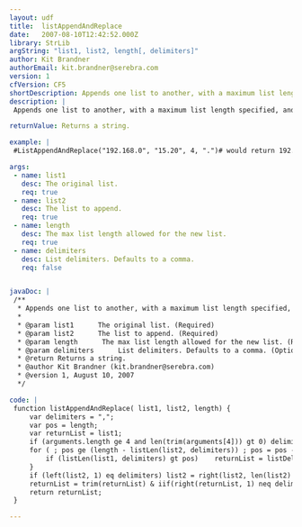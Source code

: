 ```yaml
---
layout: udf
title:  listAppendAndReplace
date:   2007-08-10T12:42:52.000Z
library: StrLib
argString: "list1, list2, length[, delimiters]"
author: Kit Brandner
authorEmail: kit.brandner@serebra.com
version: 1
cfVersion: CF5
shortDescription: Appends one list to another, with a maximum list length specified, and replaces any overlapping values.
description: |
 Appends one list to another, with a maximum list length specified, and replaces any overlapping values.

returnValue: Returns a string.

example: |
 #ListAppendAndReplace("192.168.0", "15.20", 4, ".")# would return 192.168.15.20

args:
 - name: list1
   desc: The original list.
   req: true
 - name: list2
   desc: The list to append.
   req: true
 - name: length
   desc: The max list length allowed for the new list.
   req: true
 - name: delimiters
   desc: List delimiters. Defaults to a comma.
   req: false


javaDoc: |
 /**
  * Appends one list to another, with a maximum list length specified, and replaces any overlapping values.
  * 
  * @param list1      The original list. (Required)
  * @param list2      The list to append. (Required)
  * @param length      The max list length allowed for the new list. (Required)
  * @param delimiters      List delimiters. Defaults to a comma. (Optional)
  * @return Returns a string. 
  * @author Kit Brandner (kit.brandner@serebra.com) 
  * @version 1, August 10, 2007 
  */

code: |
 function listAppendAndReplace( list1, list2, length) {
     var delimiters = ",";
     var pos = length;
     var returnList = list1;
     if (arguments.length ge 4 and len(trim(arguments[4])) gt 0) delimiters = trim(arguments[4]);
     for ( ; pos ge (length - listLen(list2, delimiters)) ; pos = pos - 1) {
         if (listLen(list1, delimiters) gt pos)    returnList = listDeleteAt(returnList, pos + 1, delimiters);
     }
     if (left(list2, 1) eq delimiters) list2 = right(list2, len(list2) - 1);
     returnList = trim(returnList) & iif(right(returnList, 1) neq delimiters and (len(trim(list2)) gt 0 and len(trim(returnList)) gt 0), de(delimiters), de("")) & trim(list2);
     return returnList;
 }

---
```


